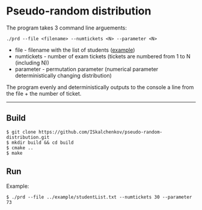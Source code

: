 # Pseudo-random distribution
The program takes 3 command line arguements:  
```shell
./prd --file <filename> --numtickets <N> --parameter <N>
```
- file - filename with the list of students ([example](https://github.com/ISkalchenkov/pseudo-random-distribution/blob/main/example/studentList.txt))
- numtickets - number of exam tickets (tickets are numbered from 1 to N (including N))
- parameter - permutation parameter (numerical parameter deterministically changing distribution)

The program evenly and deterministically outputs to the console a line from the file + the number of ticket.
***
## Build
```shell
$ git clone https://github.com/ISkalchenkov/pseudo-random-distribution.git
$ mkdir build && cd build
$ cmake ..
$ make
```
## Run
Example:
```shell
$ ./prd --file ../example/studentList.txt --numtickets 30 --parameter 73
```
